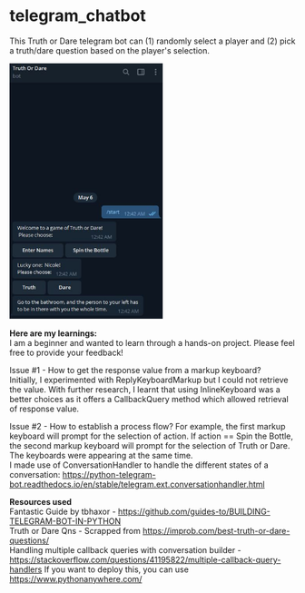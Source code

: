 # telegram_chatbot
This Truth or Dare telegram bot can (1) randomly select a player and (2) pick a truth/dare question based on the player's selection. 

<img src='img/screenshot_demo.JPG' wdith='350' height='450'/>

**Here are my learnings:** </br>
I am a beginner and wanted to learn through a hands-on project. Please feel free to provide your feedback!

Issue #1 - How to get the response value from a markup keyboard? </br>
Initially, I experimented with ReplyKeyboardMarkup but I could not retrieve the value. With further research, I learnt that using InlineKeyboard was a better choices as it offers a CallbackQuery method which allowed retrieval of response value. 

Issue #2 - How to establish a process flow? For example, the first markup keyboard will prompt for the selection of action. If action == Spin the Bottle, the second markup keyboard will prompt for the selection of Truth or Dare. The keyboards were appearing at the same time. </br> 
I made use of ConversationHandler to handle the different states of a conversation: https://python-telegram-bot.readthedocs.io/en/stable/telegram.ext.conversationhandler.html


**Resources used** </br>
Fantastic Guide by tbhaxor - https://github.com/guides-to/BUILDING-TELEGRAM-BOT-IN-PYTHON </br>
Truth or Dare Qns - Scrapped from https://improb.com/best-truth-or-dare-questions/ </br>
Handling multiple callback queries with conversation builder - https://stackoverflow.com/questions/41195822/multiple-callback-query-handlers
If you want to deploy this, you can use https://www.pythonanywhere.com/
